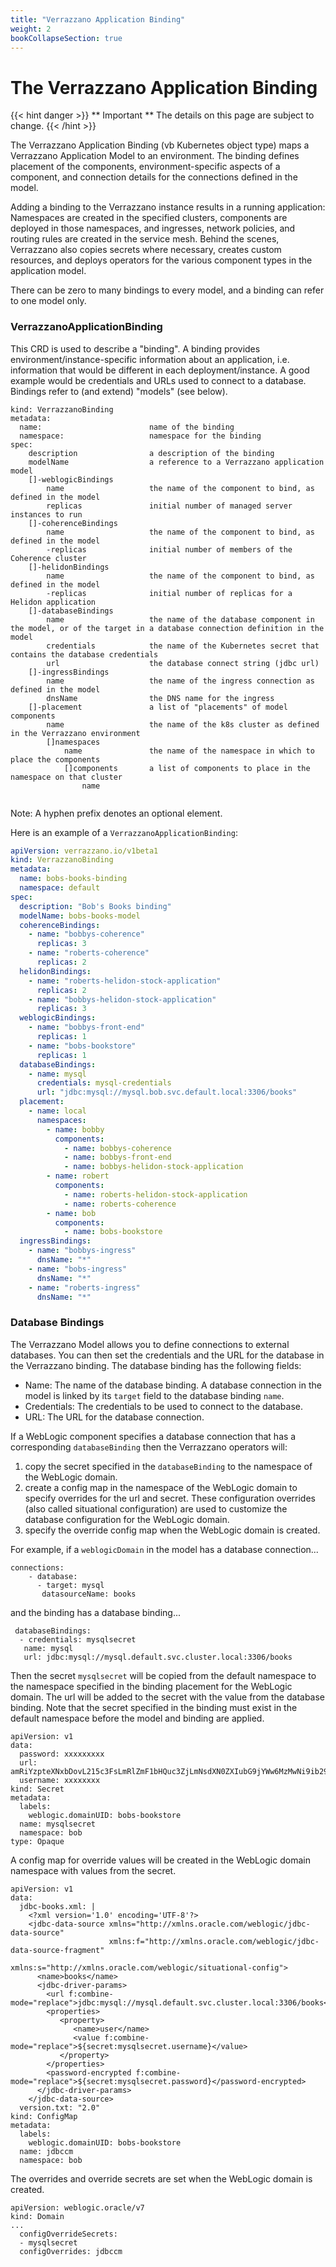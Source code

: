 ```yaml
---
title: "Verrazzano Application Binding"
weight: 2
bookCollapseSection: true
---
```


# The Verrazzano Application Binding 


{{< hint danger >}}
** Important ** The details on this page are subject to change.
{{< /hint >}}

The Verrazzano Application Binding (vb Kubernetes object type) maps a Verrazzano Application Model to an environment. The binding defines placement of the components, environment-specific aspects of a component, and connection details for the connections defined in the model.

Adding a binding to the Verrazzano instance results in a running application: Namespaces are created in the specified clusters, components are deployed in those namespaces, and ingresses, network policies, and routing rules are created in the service mesh. Behind the scenes, Verrazzano also copies secrets where necessary, creates custom resources, and deploys operators for the various component types in the application model. 

There can be zero to many bindings to every model, and a binding can refer to one model only.

### VerrazzanoApplicationBinding

This CRD is used to describe a "binding".  A binding provides environment/instance-specific
information about an application, i.e. information that would be different in each 
deployment/instance.  A good example would be credentials and URLs used to connect to a 
database.  Bindings refer to (and extend) "models" (see below).

```
kind: VerrazzanoBinding
metadata:
  name:                        name of the binding 
  namespace:                   namespace for the binding
spec:
    description                a description of the binding
    modelName                  a reference to a Verrazzano application model
    []-weblogicBindings
        name                   the name of the component to bind, as defined in the model
        replicas               initial number of managed server instances to run
    []-coherenceBindings
        name                   the name of the component to bind, as defined in the model
        -replicas              initial number of members of the Coherence cluster
    []-helidonBindings
        name                   the name of the component to bind, as defined in the model
        -replicas              initial number of replicas for a Helidon application
    []-databaseBindings
        name                   the name of the database component in the model, or of the target in a database connection definition in the model
        credentials            the name of the Kubernetes secret that contains the database credentials
        url                    the database connect string (jdbc url) 
    []-ingressBindings
        name                   the name of the ingress connection as defined in the model
        dnsName                the DNS name for the ingress
    []-placement               a list of "placements" of model components
        name                   the name of the k8s cluster as defined in the Verrazzano environment
        []namespaces           
            name               the name of the namespace in which to place the components
            []components       a list of components to place in the namespace on that cluster
                name           
 
```

Note: A hyphen prefix denotes an optional element.

Here is an example of a `VerrazzanoApplicationBinding`:

```yaml
apiVersion: verrazzano.io/v1beta1
kind: VerrazzanoBinding
metadata:
  name: bobs-books-binding
  namespace: default
spec:
  description: "Bob's Books binding"
  modelName: bobs-books-model
  coherenceBindings:
    - name: "bobbys-coherence"
      replicas: 3
    - name: "roberts-coherence"
      replicas: 2
  helidonBindings:
    - name: "roberts-helidon-stock-application"
      replicas: 2
    - name: "bobbys-helidon-stock-application"
      replicas: 3
  weblogicBindings:
    - name: "bobbys-front-end"
      replicas: 1
    - name: "bobs-bookstore"
      replicas: 1
  databaseBindings:
    - name: mysql
      credentials: mysql-credentials
      url: "jdbc:mysql://mysql.bob.svc.default.local:3306/books"
  placement:
    - name: local
      namespaces:
        - name: bobby
          components:
            - name: bobbys-coherence
            - name: bobbys-front-end
            - name: bobbys-helidon-stock-application
        - name: robert
          components:
            - name: roberts-helidon-stock-application
            - name: roberts-coherence
        - name: bob
          components:
            - name: bobs-bookstore
  ingressBindings:
    - name: "bobbys-ingress"
      dnsName: "*"
    - name: "bobs-ingress"
      dnsName: "*"
    - name: "roberts-ingress"
      dnsName: "*"
```
### Database Bindings
The Verrazzano Model allows you to define connections to external databases.  You can then set the credentials and the URL for the database in the Verrazzano binding.  The database binding has the following fields: 

* Name: The name of the database binding. A database connection in the model is linked by its `target` field to the database binding `name`.
* Credentials: The credentials to be used to connect to the database.
* URL: The URL for the database connection. 

If a WebLogic component specifies a database connection that has a corresponding `databaseBinding` then the Verrazzano operators will:

1. copy the secret specified in the `databaseBinding` to the namespace of the WebLogic domain.
2. create a config map in the namespace of the WebLogic domain to specify overrides for the url and secret.  These configuration overrides (also called situational configuration) are used to customize the database configuration for the WebLogic domain.
3. specify the override config map when the WebLogic domain is created.

For example, if a `weblogicDomain` in the model has a database connection...

```   
connections:
    - database:
      - target: mysql
       datasourceName: books
```
and the binding has a database binding...
``` 
 databaseBindings:
  - credentials: mysqlsecret
   name: mysql
   url: jdbc:mysql://mysql.default.svc.cluster.local:3306/books
``` 
Then the secret `mysqlsecret` will be copied from the default namespace to the namespace specified in the binding placement for the WebLogic domain. The url will be added to the secret with the value from the database binding.  Note that the secret specified in the binding must exist in the default namespace before the model and binding are applied.

``` 
apiVersion: v1
data:
  password: xxxxxxxxx
  url: amRiYzpteXNxbDovL215c3FsLmRlZmF1bHQuc3ZjLmNsdXN0ZXIubG9jYWw6MzMwNi9ib29rcw==
  username: xxxxxxxx
kind: Secret
metadata:
  labels:
    weblogic.domainUID: bobs-bookstore
  name: mysqlsecret
  namespace: bob
type: Opaque
``` 
A config map for override values will be created in the WebLogic domain namespace with values from the secret.

``` 
apiVersion: v1
data:
  jdbc-books.xml: |
    <?xml version='1.0' encoding='UTF-8'?>
    <jdbc-data-source xmlns="http://xmlns.oracle.com/weblogic/jdbc-data-source"
                      xmlns:f="http://xmlns.oracle.com/weblogic/jdbc-data-source-fragment"
                      xmlns:s="http://xmlns.oracle.com/weblogic/situational-config">
      <name>books</name>
      <jdbc-driver-params>
        <url f:combine-mode="replace">jdbc:mysql://mysql.default.svc.cluster.local:3306/books</url>
        <properties>
           <property>
              <name>user</name>
              <value f:combine-mode="replace">${secret:mysqlsecret.username}</value>
           </property>
        </properties>
        <password-encrypted f:combine-mode="replace">${secret:mysqlsecret.password}</password-encrypted>
      </jdbc-driver-params>
    </jdbc-data-source>
  version.txt: "2.0"
kind: ConfigMap
metadata:
  labels:
    weblogic.domainUID: bobs-bookstore
  name: jdbccm
  namespace: bob
``` 
The overrides and override secrets are set when the WebLogic domain is created.
``` 
apiVersion: weblogic.oracle/v7
kind: Domain
...
  configOverrideSecrets:
  - mysqlsecret
  configOverrides: jdbccm
``` 
